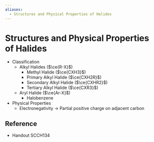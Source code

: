 ```yaml
---
aliases:
  - Structures and Physical Properties of Halides
---
```


# Structures and Physical Properties of Halides

- Classification
	- Alkyl Halides ($\ce{R-X}$)
		- Methyl Halide ($\ce{CXH3}$)
		- Primary Alkyl Halide ($\ce{CXH2R}$)
		- Secondary Alkyl Halide ($\ce{CXHR2}$)
		- Tertiary Alkyl Halide ($\ce{CXR3}$)
	- Aryl Halide ($\ce{Ar-X}$)
		- Halobenzene
- Physical Properties
	- Electronegativity → Partial positive charge on adjacent carbon

## Reference

- Handout SCCH134
